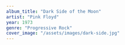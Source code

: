 ```yaml
---
album_title: "Dark Side of the Moon"
artist: "Pink Floyd"
year: 1973
genre: "Progressive Rock"
cover_image: "/assets/images/dark-side.jpg"
---
```

